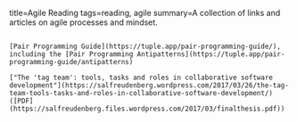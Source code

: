 title=Agile Reading
tags=reading, agile
summary=A collection of links and articles on agile processes and mindset.
~~~~~~

[Pair Programming Guide](https://tuple.app/pair-programming-guide/), including the [Pair Programming Antipatterns](https://tuple.app/pair-programming-guide/antipatterns)

["The 'tag team': tools, tasks and roles in collaborative software development"](https://salfreudenberg.wordpress.com/2017/03/26/the-tag-team-tools-tasks-and-roles-in-collaborative-software-development/) ([PDF](https://salfreudenberg.files.wordpress.com/2017/03/finalthesis.pdf))

